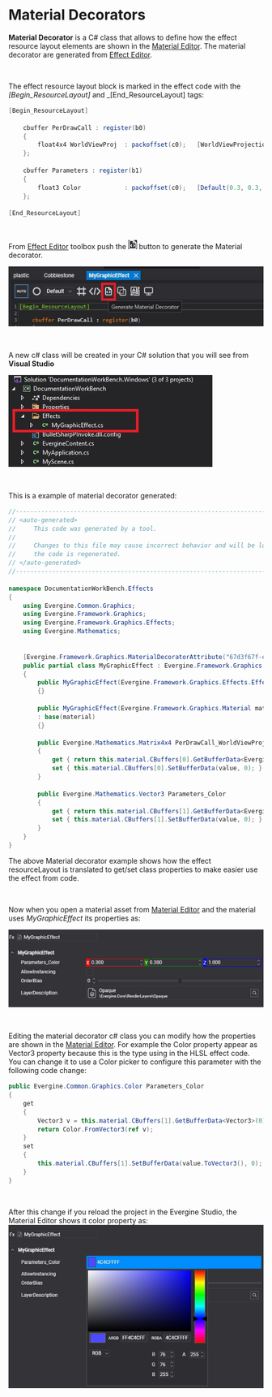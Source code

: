 # Material Decorators

**Material Decorator** is a C# class that allows to define how the effect resource layout elements are shown in the [Material Editor](material_editor.md). The material decorator are generated from [Effect Editor](../effects/EffectEditor.md).

<br>

The effect resource layout block is marked in the effect code with the _[Begin_ResourceLayout]_ and _[End_ResourceLayout] tags:

```c#
[Begin_ResourceLayout]

	cbuffer PerDrawCall : register(b0)
	{
		float4x4 WorldViewProj	: packoffset(c0);	[WorldViewProjection]
	};

	cbuffer Parameters : register(b1)
	{
		float3 Color			: packoffset(c0);   [Default(0.3, 0.3, 1.0)]
	};

[End_ResourceLayout]
```

<br>

From [Effect Editor](../effects/EffectEditor.md) toolbox push the ![Generate Material Decorator button](images/MaterialDecoratorIcon.jpg) button to generate the Material decorator.

![Generate Material Decorator](images/GenerateMaterialDecorator.jpg)

<br>

A new c# class will be created in your C# solution that you will see from **Visual Studio**

![Material Decorator In Visual Studio](images/MaterialDecoratorInVS.jpg)

<br>

This is a example of material decorator generated:

```c#
//------------------------------------------------------------------------------
// <auto-generated>
//     This code was generated by a tool.
//
//     Changes to this file may cause incorrect behavior and will be lost if
//     the code is regenerated.
// </auto-generated>
//------------------------------------------------------------------------------

namespace DocumentationWorkBench.Effects
{
    using Evergine.Common.Graphics;
    using Evergine.Framework.Graphics;
    using Evergine.Framework.Graphics.Effects;
    using Evergine.Mathematics;
    
    
    [Evergine.Framework.Graphics.MaterialDecoratorAttribute("67d3f67f-e1f0-4075-894d-5a58d3697fb6")]
    public partial class MyGraphicEffect : Evergine.Framework.Graphics.MaterialDecorator
    {        
        public MyGraphicEffect(Evergine.Framework.Graphics.Effects.Effect effect) : base(new Material(effect))
        {}
        
        public MyGraphicEffect(Evergine.Framework.Graphics.Material material) 
        : base(material)
        {}
        
        public Evergine.Mathematics.Matrix4x4 PerDrawCall_WorldViewProj
        {
            get { return this.material.CBuffers[0].GetBufferData<Evergine.Mathematics.Matrix4x4>(0);}
            set { this.material.CBuffers[0].SetBufferData(value, 0); }
        }
        
        public Evergine.Mathematics.Vector3 Parameters_Color
        {
            get { return this.material.CBuffers[1].GetBufferData<Evergine.Mathematics.Vector3>(0); }
            set { this.material.CBuffers[1].SetBufferData(value, 0); }
        }
    }
}
```

The above Material decorator example shows how the effect resourceLayout is translated to get/set class properties to make easier use the effect from code.

<br>

Now when you open a material asset from [Material Editor](material_editor.md) and the material uses _MyGraphicEffect_ its properties as:

![Material properties](images/defaultMaterialDecorator.jpg)

<br>

Editing the material decorator c# class you can modify how the properties are shown in the [Material Editor](material_editor.md). For example the Color property appear as Vector3 property because this is the type using in the HLSL effect code. You can change it to use a Color picker to configure this parameter with the following code change:

```c#
public Evergine.Common.Graphics.Color Parameters_Color
{
    get
    {
        Vector3 v = this.material.CBuffers[1].GetBufferData<Vector3>(0);
        return Color.FromVector3(ref v);
    }
    set
    {
        this.material.CBuffers[1].SetBufferData(value.ToVector3(), 0);
    }
}
```

<br>

After this change if you reload the project in the Evergine Studio, the Material Editor shows it color property as:
![Custom Material Decorator](images/customMaterialDecorator.jpg)
